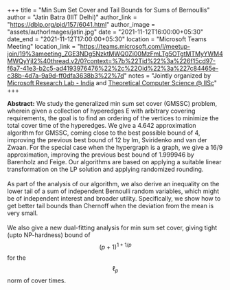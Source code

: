 +++
title = "Min Sum Set Cover and Tail Bounds for Sums of Bernoullis"
author = "Jatin Batra (IIIT Delhi)"
author_link = "https://dblp.org/pid/157/6041.html"
author_image = "assets/authorImages/jatin.jpg"
date = "2021-11-12T16:00:00+05:30"
date_end = "2021-11-12T17:00:00+05:30"
location = "Microsoft Teams Meeting"
location_link = "https://teams.microsoft.com/l/meetup-join/19%3ameeting_ZGE3NDg5NzktMWQ0Zi00MzFmLTg5OTgtMTMyYWM4MWQyYjI2%40thread.v2/0?context=%7b%22Tid%22%3a%226f15cd97-f6a7-41e3-b2c5-ad4193976476%22%2c%22Oid%22%3a%227c84465e-c38b-4d7a-9a9d-ff0dfa3638b3%22%7d"
notes = "Jointly organized by <a href = "https://www.microsoft.com/en-us/research/lab/microsoft-research-india/" target= "_blank">Microsoft Research Lab - India</a> and <a href='https://www.csa.iisc.ac.in/theoretical-computer-science/' target= "_blank">Theoretical Computer Science @ IISc</a>"
+++

<b>Abstract:</b>
We study the generalized min sum set cover (GMSSC) problem, wherein given a collection of hyperedges E with arbitrary
covering requirements, the goal is to find an ordering of the vertices to minimize the total cover time of the
hyperedges. We give a 4.642 approximation algorithm for GMSSC, coming close to the best possible bound of 4,
improving the previous best bound of 12 by Im, Sviridenko and van der Zwaan. For the special case when the hypergraph
is a graph, we give a 16/9 approximation, improving the previous best bound of 1.999946 by Barenholz and Feige. Our
algorithms are based on applying a suitable linear transformation on the LP solution and applying randomized rounding.
<br><br>
As part of the analysis of our algorithm, we also derive an inequality on the lower tail of a sum of independent
Bernoulli random variables, which might be of independent interest and broader utility. Specifically, we show how
to get better tail bounds than Chernoff when the deviation from the mean is very small.
<br><br>
We also give a new dual-fitting analysis for min sum set cover, giving tight (upto NP-hardness) bound of
$$(p+1)^{1+1/p}$$ for the $$\ell_p$$ norm of cover times.